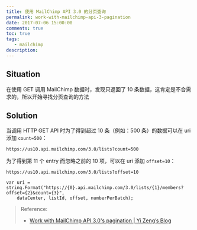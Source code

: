 ```yaml
---
title: 使用 MailChimp API 3.0 的分页查询
permalink: work-with-mailchimp-api-3-pagination
date: 2017-07-06 15:00:00
comments: true
toc: true
tags:
   - mailchimp
description:
---
```


## Situation

在使用 GET 调用 MailChimp 数据时，发现只返回了 10 条数据，这肯定是不合需求的，所以开始寻找分页查询的方法

<!-- more -->

## Solution

当调用 HTTP GET API 时为了得到超过 10 条（例如：500 条）的数据可以在 uri 添加 `count=500`：

```
https://us10.api.mailchimp.com/3.0/lists?count=500
```

为了得到第 11 个 entry 而忽略之前的 10 项，可以在 uri 添加 `offset=10`：

```
https://us10.api.mailchimp.com/3.0/lists?offset=10
```

```
var uri = string.Format("https://{0}.api.mailchimp.com/3.0/lists/{1}/members?offset={2}&count={3}",
    dataCenter, listId, offset, numberPerBatch);
```

> Reference:
>
> - [Work with MailChimp API 3.0&#39;s pagination | Yi Zeng’s Blog](http://yizeng.me/2016/04/30/work-with-mailchimp-api-3-0s-pagination/)
